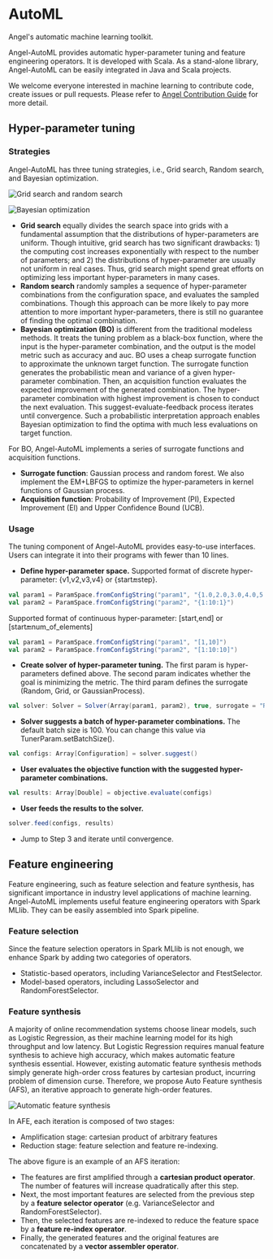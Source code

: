 # AutoML

Angel's automatic machine learning toolkit.

Angel-AutoML provides automatic hyper-parameter tuning and feature engineering operators.
It is developed with Scala. 
As a stand-alone library, Angel-AutoML can be easily integrated in Java and Scala projects.

We welcome everyone interested in machine learning to contribute code, create issues or pull requests. Please refer to  [Angel Contribution Guide](https://github.com/Tencent/angel/blob/master/CONTRIBUTING.md) for more detail.

## Hyper-parameter tuning

### Strategies
Angel-AutoML has three tuning strategies, i.e., Grid search, Random search, and Bayesian optimization.

![Grid search and random search](docs/img/grid_vs_random.png)

![Bayesian optimization](docs/img/bo.png)

- **Grid search** equally divides the search space into grids with a fundamental assumption that the distributions of hyper-parameters are uniform. 
Though intuitive, grid search has two significant drawbacks: 1) the computing cost increases exponentially with respect to the number of parameters; 
and 2) the distributions of hyper-parameter are usually not uniform in real cases. 
Thus, grid search might spend great efforts on optimizing less important hyper-parameters in many cases.
- **Random search** randomly samples a sequence of hyper-parameter combinations from the configuration space, 
and evaluates the sampled combinations. 
Though this approach can be more likely to pay more attention to more important hyper-parameters, 
there is still no guarantee of finding the optimal combination.
- **Bayesian optimization (BO)** is different from the traditional modeless methods.
It treats the tuning problem as a black-box function, where the input is the hyper-parameter combination, 
and the output is the model metric such as accuracy and auc.
BO uses a cheap surrogate function to approximate the unknown target function. 
The surrogate function generates the probabilistic mean and variance of a given hyper-parameter combination. 
Then, an acquisition function evaluates the expected improvement of the generated combination.
The hyper-parameter combination with highest improvement is chosen to conduct the next evaluation.
This suggest-evaluate-feedback process iterates until convergence.
Such a probabilistic interpretation approach enables Bayesian optimization to find the optima with much less evaluations on target function. 

For BO, Angel-AutoML implements a series of surrogate functions and acquisition functions.
-	**Surrogate function**: Gaussian process and random forest. 
We also implement the EM+LBFGS to optimize the hyper-parameters in kernel functions of Gaussian process.  
-	**Acquisition function**: Probability of Improvement (PI), Expected Improvement (EI) and Upper Confidence Bound (UCB).

### Usage

The tuning component of Angel-AutoML provides easy-to-use interfaces.
Users can integrate it into their programs with fewer than 10 lines.

- **Define hyper-parameter space.**
Supported format of discrete hyper-parameter: {v1,v2,v3,v4} or {start:end:step}.
```scala
val param1 = ParamSpace.fromConfigString("param1", "{1.0,2.0,3.0,4.0,5.0}")
val param2 = ParamSpace.fromConfigString("param2", "{1:10:1}")
```
Supported format of continuous hyper-parameter: [start,end] or [start:end:num_of_elements]
```scala
val param1 = ParamSpace.fromConfigString("param1", "[1,10]")
val param2 = ParamSpace.fromConfigString("param2", "[1:10:10]")
```
- **Create solver of hyper-parameter tuning.**
The first param is hyper-parameters defined above.
The second param indicates whether the goal is minimizing the metric.
The third param defines the surrogate (Random, Grid, or GaussianProcess).
```scala
val solver: Solver = Solver(Array(param1, param2), true, surrogate = "Random")
```
- **Solver suggests a batch of hyper-parameter combinations.**
The default batch size is 100. You can change this value via TunerParam.setBatchSize().
```scala
val configs: Array[Configuration] = solver.suggest()
```
- **User evaluates the objective function with the suggested hyper-parameter combinations.**
```scala
val results: Array[Double] = objective.evaluate(configs)
```
- **User feeds the results to the solver.**
```scala
solver.feed(configs, results)
```
- Jump to Step 3 and iterate until convergence.

## Feature engineering

Feature engineering, such as feature selection and feature synthesis, has significant importance in industry level applications of machine learning.
Angel-AutoML implements useful feature engineering operators with Spark MLlib.
They can be easily assembled into Spark pipeline.

### Feature selection

Since the feature selection operators in Spark MLlib is not enough,
we enhance Spark by adding two categories of operators.
- Statistic-based operators, including VarianceSelector and FtestSelector.
- Model-based operators, including LassoSelector and RandomForestSelector.

### Feature synthesis

A majority of online recommendation systems choose linear models, such as Logistic Regression, 
as their machine learning model for its high throughput and low latency.
But Logistic Regression requires manual feature synthesis to achieve high accuracy,
which makes automatic feature synthesis essential. 
However, existing automatic feature synthesis methods simply generate high-order cross features by cartesian product, 
incurring problem of dimension curse.
Therefore, we propose Auto Feature synthesis (AFS), an iterative approach to generate high-order features.

![Automatic feature synthesis](docs/img/feature_synthesis.png)

In AFE, each iteration is composed of two stages:
- Amplification stage: cartesian product of arbitrary features
- Reduction stage: feature selection and feature re-indexing.

The above figure is an example of an AFS iteration:
-	The features are first amplified through a **cartesian product operator**. 
The number of features will increase quadratically after this step.
-	Next, the most important features are selected from the previous step by a **feature selector operator** (e.g. VarianceSelector and RandomForestSelector).
-	Then, the selected features are re-indexed to reduce the feature space by a **feature re-index operator**.
-	Finally, the generated features and the original features are concatenated by a **vector assembler operator**.
